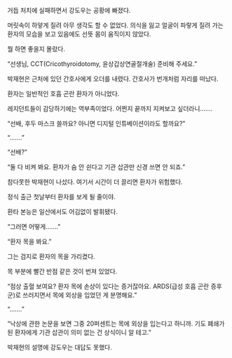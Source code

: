 거듭 처치에 실패하면서 강도우는 공황에 빠졌다.

머릿속이 하얗게 질려 아무 생각도 할 수 없었다. 의식을 잃고 얼굴이 파랗게 질려 가는 환자의 모습을 보고 있음에도 선뜻 몸이 움직이지 않았다.

뭘 하면 좋을지 몰랐다.

“선생님, CCT(Cricothyroidotomy, 윤상갑상연골절개술) 준비해 주세요.”

박재현은 근처에 있던 간호사에게 오더를 내렸다. 간호사가 번개처럼 자리를 떠났다.

환자는 일반적인 호흡 곤란 환자가 아니었다.

레지던트들이 감당하기에는 역부족이었다. 어쩐지 끝까지 지켜보고 싶더라니…….

“선배, 후두 마스크 쓸까요? 아니면 디지털 인튜베이션이라도 할까요?”

“…….”

“선배?”

“둘 다 비켜 봐요. 환자가 숨 안 쉰다고 기관 삽관만 신경 쓰면 안 되죠.”

참다못한 박재현이 나섰다. 여기서 시간이 더 끌리면 환자가 위험했다.

정식 출근 첫날부터 환자를 보게 될 줄이야.

환타 본능은 일산에서도 어김없이 발휘됐다.

“그러면 어떻게…….”

“환자 목을 봐요.”

그는 검지로 환자의 목을 가리켰다.

목 부분에 빨간 반점 같은 것이 번져 있었다.

“점상 출혈 보여요? 환자 목에 손상이 있다는 증거잖아요. ARDS(급성 호흡 곤란 증후군)로 쓰러지면서 목에 외상을 입었던 게 분명해요.”

“…….”

“낙상에 관한 논문을 보면 그중 20퍼센트는 목에 외상을 입는다고 하니까. 기도 폐쇄가 된 환자에게 기관 삽관이 의미 없는 건 상식이니 알 테고.”

박재현의 설명에 강도우는 대답도 못했다.